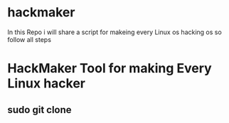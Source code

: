 # hackmaker
In this Repo i will share a script for makeing every Linux os hacking os so follow all steps 
<h1> 
HackMaker Tool for making Every Linux hacker

</h1>
<h2><b>
sudo git clone   
</b></h2>



